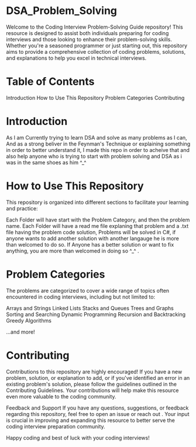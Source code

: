 # DSA_Problem_Solving

Welcome to the Coding Interview Problem-Solving Guide repository! This resource is designed to assist both individuals preparing for coding interviews and those looking to enhance their problem-solving skills. Whether you're a seasoned programmer or just starting out, this repository aims to provide a comprehensive collection of coding problems, solutions, and explanations to help you excel in technical interviews.

# Table of Contents
Introduction
How to Use This Repository
Problem Categories
Contributing

# Introduction
As I am Currently trying to learn DSA and solve as many problems as I can, And as a strong beliver in the Feynman's Technique or explaining something in order to better understand it, I made this repo in order to acheive that and also help anyone who is trying to start with problem solving and DSA as i was in the same shoes as him ^_^ 

# How to Use This Repository
This repository is organized into different sections to facilitate your learning and practice:

Each Folder will have start with the Problem Category, and then the problem name.
Each Folder will have a read me file explaning that problem and a .txt file having the problem code solution,
Problems will be solved in C#, if anyone wants to add another solution with another langauge he is more than welcomed to do so.
If Anyone has a better solution or want to fix anything, you are more than welcomed in doing so ^_^ .

# Problem Categories
The problems are categorized to cover a wide range of topics often encountered in coding interviews, including but not limited to:

Arrays and Strings
Linked Lists
Stacks and Queues
Trees and Graphs
Sorting and Searching
Dynamic Programming
Recursion and Backtracking
Greedy Algorithms

…and more!

# Contributing
Contributions to this repository are highly encouraged! If you have a new problem, solution, or explanation to add, or if you've identified an error in an existing problem's solution, please follow the guidelines outlined in the Contributing Guidelines. Your contributions will help make this resource even more valuable to the coding community.

Feedback and Support
If you have any questions, suggestions, or feedback regarding this repository, feel free to open an issue or reach out . Your input is crucial in improving and expanding this resource to better serve the coding interview preparation community.

Happy coding and best of luck with your coding interviews!
